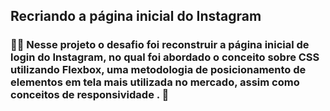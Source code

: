 <h2> Recriando a página inicial do Instagram </h2> 



###   :man_technologist:  Nesse projeto o desafio foi reconstruir a página inicial de login do Instagram, no qual foi abordado o conceito sobre CSS utilizando Flexbox, uma metodologia de posicionamento de elementos em tela mais utilizada no mercado, assim como conceitos de responsividade . :iphone:

